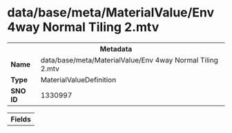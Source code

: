 <h1>data/base/meta/MaterialValue/Env 4way Normal Tiling 2.mtv</h1><table><tr><th colspan="100%">Metadata</th></tr><tr><td><b>Name</b></td><td>data/base/meta/MaterialValue/Env 4way Normal Tiling 2.mtv</td></tr><tr><td><b>Type</b></td><td>MaterialValueDefinition</td></tr><tr><td><b>SNO ID</b></td><td>1330997</td></tr></table>

<table><tr><th colspan="100%">Fields</th></tr></table>

